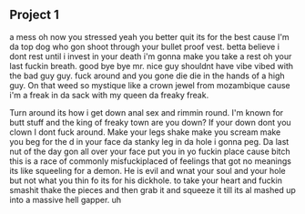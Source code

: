 ## Project 1

  a mess oh now you stressed yeah you better quit its for the best cause I'm da top dog who gon shoot through your bullet proof vest. betta believe i dont rest until i invest in your death i'm gonna make you take a rest oh your last fuckin breath. good bye bye mr. nice guy shouldnt have vibe vibed with the bad guy guy. fuck around and you gone die die in the hands of a high guy. On that weed so mystique like a crown jewel from mozambique cause i'm a freak in da sack with my queen da freaky freak.
 
  Turn around its how i get down anal sex and rimmin round. I'm known for butt stuff and the king of freaky town are you down? If your down dont you clown I dont fuck around. Make your legs shake make you scream make you beg for the d in your face da stanky leg in da hole i gonna peg. Da last nut of the day gon all over your face put you in yo fuckin place cause bitch this is a race of commonly misfuckiplaced of feelings that got no meanings its like squeeling for a demon. He is evil and wnat your soul and your hole but not what you thin fo its for his dickhole. to take your heart and fuckin smashit thake the pieces and then grab it and squeeze it till its al mashed up into a massive hell gapper. uh 